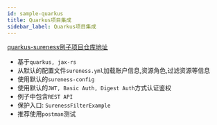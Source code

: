 ```yaml
---
id: sample-quarkus  
title: Quarkus项目集成     
sidebar_label: Quarkus项目集成     
---
```


[quarkus-sureness例子项目仓库地址](https://github.com/tomsun28/sureness/tree/master/samples/quarkus-sureness)

- 基于`quarkus, jax-rs`
- 从默认的配置文件`sureness.yml`加载账户信息,资源角色,过滤资源等信息
- 使用默认的`sureness-config`
- 使用默认的`JWT, Basic Auth, Digest Auth`方式认证鉴权
- 例子中包含`REST API`
- 保护入口: `SurenessFilterExample`
- 推荐使用`postman`测试  

